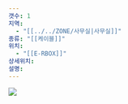 ```yaml
---
갯수: 1
지역:
  - "[[../../ZONE/사무실|사무실]]"
종류: "[[케이블]]"
위치:
  - "[[E-RBOX]]"
상세위치: 
설명:
---
```

![](http://192.168.50.22/devices/240928_IMG_0003.jpg)